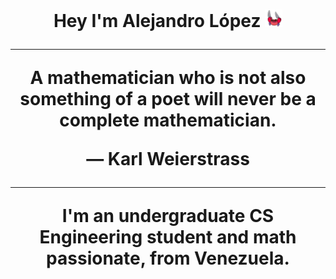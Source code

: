 <h1 align="center">
  Hey I'm Alejandro López
  <img src="https://github.com/alejandro0619/alejandro0619/blob/main/ezgif.com-gif-maker.gif" width="28"
</h1>
  
----
  
A mathematician who is not also something of a poet will never be a complete mathematician.
  
— Karl Weierstrass
  
----
  
I'm an undergraduate CS Engineering student and math passionate, from Venezuela. 
  
